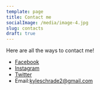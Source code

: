 ```yaml
---
template: page
title: Contact me
socialImage: /media/image-4.jpg
slug: contacts
draft: true
---
```

Here are all the ways to contact me!

* [Facebook](https://www.facebook.com/KyleSchrade) 
* [Instagram](https://www.instagram.com/kyleschrade) 
* [Twitter](https://twitter.com/NotKyleSchrade)
* Email:kyleschrade2@gmail.com